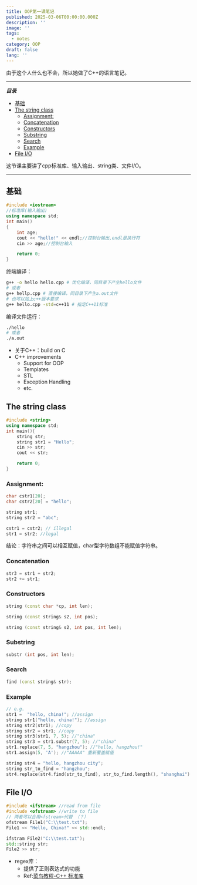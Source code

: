 ```yaml
---
title: OOP第一课笔记
published: 2025-03-06T00:00:00.000Z
description: ''
image: ''
tags:
  - notes
category: OOP
draft: false
lang: ''
---
```

由于这个人什么也不会，所以她做了C++的语言笔记。

---
***目录***

<!-- toc -->

- [基础](#%E5%9F%BA%E7%A1%80)
- [The string class](#the-string-class)
  * [Assignment:](#assignment)
  * [Concatenation](#concatenation)
  * [Constructors](#constructors)
  * [Substring](#substring)
  * [Search](#search)
  * [Example](#example)
- [File I/O](#file-io)

<!-- tocstop -->

这节课主要讲了cpp标准库、输入输出、string类、文件I/O。

---
## 基础
```cpp
#include <iostream>
//标准库(输入输出)
using namespace std;
int main()
{
    int age;
    cout << "hello!" << endl;//控制台输出,endl是换行符
    cin >> age;//控制台输入

    return 0;
}
```
终端编译：
```zsh
g++ -o hello hello.cpp # 优化编译，同目录下产生hello文件
# 或者
g++ hellp.cpp # 直接编译，同目录下产生a.out文件
# 也可以加上c++版本要求
g++ hello.cpp -std=c++11 # 指定C++11标准
```
编译文件运行：
```zsh
./hello
# 或者
./a.out
```

- 关于C++：build on C
- C++ improvements
    - Support for OOP
    - Templates
    - STL
    - Exception Handling
    - etc.

## The string class
```cpp
#include <string>
using namespace std;
int main(){
    string str;
    string str1 = "Hello";
    cin >> str;
    cout << str;

    return 0;
}
```
### Assignment:
```cpp
char cstr1[20];
char cstr2[20] = "hello";

string str1;
string str2 = "abc";

cstr1 = cstr2; // illegal
str1 = str2; //legal
```
结论：字符串之间可以相互赋值，char型字符数组不能赋值字符串。

### Concatenation
```cpp
str3 = str1 + str2;
str2 += str1;
```
### Constructors
```cpp
string (const char *cp, int len);

string (const string& s2, int pos);

string (const string& s2, int pos, int len);
```
### Substring
```cpp
substr (int pos, int len);
```
### Search
```cpp
find (const string& str);
```

### Example
```cpp
// e.g.
str1 =  "hello, china!"; //assign
string str1("hello, china!"); //assign
string str2(str1); //copy
string str2 = str1; //copy
string str3(str1, 7, 5); //"china"
string str3 = str1.substr(7, 5); //"china"
str1.replace(7, 5, "hangzhou"); //"hello, hangzhou!"
str1.assign(5, 'A'); //"AAAAA" 重新覆盖赋值

string str4 = "hello, hangzhou city";
string str_to_find = "hangzhou";
str4.replace(str4.find(str_to_find), str_to_find.length(), "shanghai") //search and replace
```
## File I/O
```cpp
#include <ifstream> //read from file
#include <ofstream> //write to file
// 两者可以合用<fstream>代替 （？）
ofstream File1("C:\\test.txt");
File1 << "Hello, China!" << std::endl;

ifstram File2("C:\\test.txt");
std::string str;
File2 >> str;
```

- regex库：
    - 提供了正则表达式的功能
    - Ref:[菜鸟教程-C++ 标准库 <regex>](https://www.runoob.com/cplusplus/cpp-libs-regex.html)


